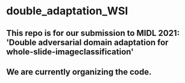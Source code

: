 # double_adaptation_WSI

## This repo is for our submission to MIDL 2021: 'Double adversarial domain adaptation for whole-slide-imageclassification'
## We are currently organizing the code.
